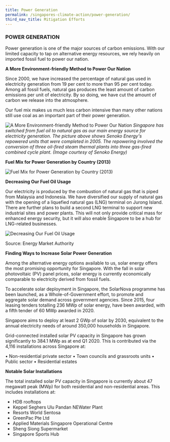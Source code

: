 ```yaml
---
title: Power Generation
permalink: /singapores-climate-action/power-generation/
third_nav_title: Mitigation Efforts
---
```


### POWER GENERATION

Power generation is one of the major sources of carbon emissions. With our limited capacity to tap on alternative energy resources, we rely heavily on imported fossil fuel to power our nation.

**A More Environment-friendly Method to Power Our Nation**

Since 2000, we have increased the percentage of natural gas used in electricity generation from 19 per cent to more than 95 per cent today. Among all fossil fuels, natural gas produces the least amount of carbon emissions per unit of electricity. By so doing, we have cut the amount of carbon we release into the atmosphere.

Our fuel mix makes us much less carbon intensive than many other nations still use coal as an important part of their power generation.

![A More Environment-friendly Method to Power Our Nation](/images/a-more-enviroment-friendly-method-to-power-our-nation.jpg "A More Environment-friendly Method to Power Our Nation")
*Singapore has switched from fuel oil to natural gas as our main energy source for electricity generation. The picture above shows Senoko Energy's repowered units that were completed in 2005. The repowering involved the conversion of three oil-fired steam thermal plants into three gas-fired combined cycle plant. (Image courtesy of Senoko Energy)*

**Fuel Mix for Power Generation by Country (2013)**

![Fuel Mix for Power Generation by Country (2013)](/images/fuel-mix-for-power-generation-by-country-2013.jpg "Fuel Mix for Power Generation by Country (2013)")

**Decreasing Our Fuel Oil Usage**

Our electricity is produced by the combustion of natural gas that is piped from Malaysia and Indonesia. We have diversified our supply of natural gas with the opening of a liquefied natural gas (LNG) terminal on Jurong Island. There are further plans to build a second LNG terminal to support new industrial sites and power plants. This will not only provide critical mass for enhanced energy security, but it will also enable Singapore to be a hub for LNG-related businesses.

![Decreasing Our Fuel Oil Usage](/images/decreasing-our-fuel-oil-usage.jpg "Decreasing Our Fuel Oil Usage")

Source: Energy Market Authority

**Finding Ways to Increase Solar Power Generation**

Among the alternative energy options available to us, solar energy offers the most promising opportunity for Singapore. With the fall in solar photovoltaic (PV) panel prices, solar energy is currently economically comparable to electricity derived from fossil fuels.

To accelerate solar deployment in Singapore, the SolarNova programme has been launched, as a Whole-of-Government effort, to promote and aggregate solar demand across government agencies. Since 2015, four leasing tenders totalling 236 MWp of solar energy, have been awarded, with a fifth tender of 60 MWp awarded in 2020. 

Singapore aims to deploy at least 2 GWp of solar by 2030, equivalent to the annual electricity needs of around 350,000 households in Singapore. 

Grid-connected installed solar PV capacity in Singapore has grown significantly to 384.1 MWp as at end Q1 2020. This is contributed via the 4,116 installations across Singapore at: 

•	Non-residential private sector 
•	Town councils and grassroots units 
•	Public sector 
•	Residential estates

**Notable Solar Installations**

The total installed solar PV capacity in Singapore is currently about 47 megawatt peak (MWp) for both residential and non-residential areas. This includes installations at:

* HDB rooftops  
* Keppel Seghers Ulu Pandan NEWater Plant  
* Resorts World Sentosa  
* GreenPac Pte Ltd  
* Applied Materials Singapore Operational Centre  
* Sheng Siong Supermarket  
* Singapore Sports Hub

